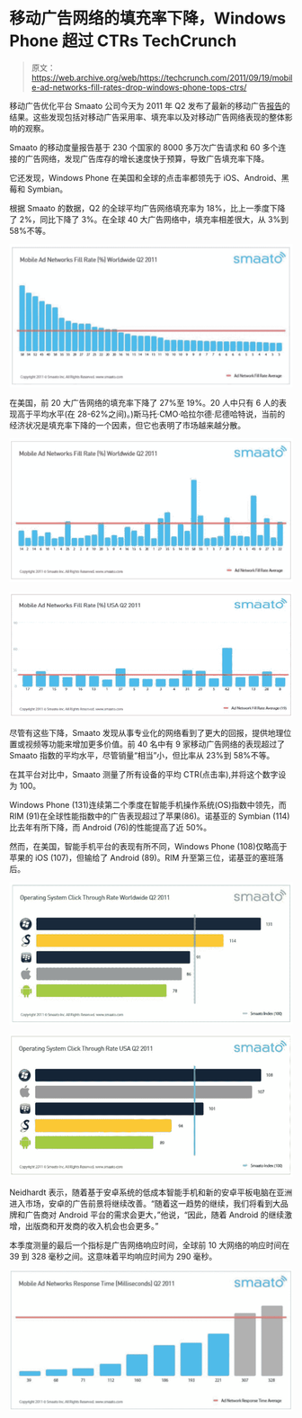 # 移动广告网络的填充率下降，Windows Phone 超过 CTRs TechCrunch

> 原文：<https://web.archive.org/web/https://techcrunch.com/2011/09/19/mobile-ad-networks-fill-rates-drop-windows-phone-tops-ctrs/>

移动广告优化平台 Smaato 公司今天为 2011 年 Q2 发布了最新的移动广告[报告](https://web.archive.org/web/20230204224539/http://www.smaato.com/metricsq22011-2/)的结果。这些发现包括对移动广告采用率、填充率以及对移动广告网络表现的整体影响的观察。

Smaato 的移动度量报告基于 230 个国家的 8000 多万次广告请求和 60 多个连接的广告网络，发现广告库存的增长速度快于预算，导致广告填充率下降。

它还发现，Windows Phone 在美国和全球的点击率都领先于 iOS、Android、黑莓和 Symbian。

根据 Smaato 的数据，Q2 的全球平均广告网络填充率为 18%，比上一季度下降了 2%，同比下降了 3%。在全球 40 大广告网络中，填充率相差很大，从 3%到 58%不等。

[![](img/1be3bcb1148d773cbe8256c76eea2770.png "Grafik-I")](https://web.archive.org/web/20230204224539/https://techcrunch.com/wp-content/uploads/2011/09/grafik-i.jpg)

在美国，前 20 大广告网络的填充率下降了 27%至 19%。20 人中只有 6 人的表现高于平均水平(在 28-62%之间)。)斯马托·CMO·哈拉尔德·尼德哈特说，当前的经济状况是填充率下降的一个因素，但它也表明了市场越来越分散。

[![](img/73097477d447e54c74b1e28f1bee91f6.png "Grafik-II")](https://web.archive.org/web/20230204224539/https://techcrunch.com/wp-content/uploads/2011/09/grafik-ii.jpg)

[![](img/91750838829b5df70f4f057e32cc01b4.png "Grafik-III")](https://web.archive.org/web/20230204224539/https://techcrunch.com/wp-content/uploads/2011/09/grafik-iii.jpg)

尽管有这些下降，Smaato 发现从事专业化的网络看到了更大的回报，提供地理位置或视频等功能来增加更多价值。前 40 名中有 9 家移动广告网络的表现超过了 Smaato 指数的平均水平，尽管销量“相当”小，但比率从 23%到 58%不等。

在其平台对比中，Smaato 测量了所有设备的平均 CTR(点击率),并将这个数字设为 100。

Windows Phone (131)连续第二个季度在智能手机操作系统(OS)指数中领先，而 RIM (91)在全球性能指数中的广告表现超过了苹果(86)。诺基亚的 Symbian (114)比去年有所下降，而 Android (76)的性能提高了近 50%。

然而，在美国，智能手机平台的表现有所不同，Windows Phone (108)仅略高于苹果的 iOS (107)，但输给了 Android (89)。RIM 升至第三位，诺基亚的塞班落后。

[![](img/58b2b98ab4c2b7de45baae5c6d6d4032.png "Grafik-IV")](https://web.archive.org/web/20230204224539/https://techcrunch.com/wp-content/uploads/2011/09/grafik-iv.jpg)

[![](img/e6db9e69e35d71bae715430f199a96f8.png "Grafik-V")](https://web.archive.org/web/20230204224539/https://techcrunch.com/wp-content/uploads/2011/09/grafik-v.jpg)

Neidhardt 表示，随着基于安卓系统的低成本智能手机和新的安卓平板电脑在亚洲进入市场，安卓的广告前景将继续改善。“随着这一趋势的继续，我们将看到大品牌和广告商对 Android 平台的需求会更大，”他说，“因此，随着 Android 的继续激增，出版商和开发商的收入机会也会更多。”

本季度测量的最后一个指标是广告网络响应时间，全球前 10 大网络的响应时间在 39 到 328 毫秒之间。这意味着平均响应时间为 290 毫秒。

[![](img/077c6a11a71a8f7d8c9509a6c8b974ae.png "Grafik-VI-1024x510")](https://web.archive.org/web/20230204224539/https://techcrunch.com/wp-content/uploads/2011/09/grafik-vi-1024x510.jpg)